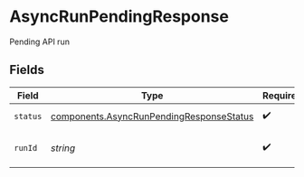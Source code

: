 # AsyncRunPendingResponse

Pending API run


## Fields

| Field                                                                                                | Type                                                                                                 | Required                                                                                             | Description                                                                                          |
| ---------------------------------------------------------------------------------------------------- | ---------------------------------------------------------------------------------------------------- | ---------------------------------------------------------------------------------------------------- | ---------------------------------------------------------------------------------------------------- |
| `status`                                                                                             | [components.AsyncRunPendingResponseStatus](../../models/components/asyncrunpendingresponsestatus.md) | :heavy_check_mark:                                                                                   | The status of the run                                                                                |
| `runId`                                                                                              | *string*                                                                                             | :heavy_check_mark:                                                                                   | The operation ID                                                                                     |